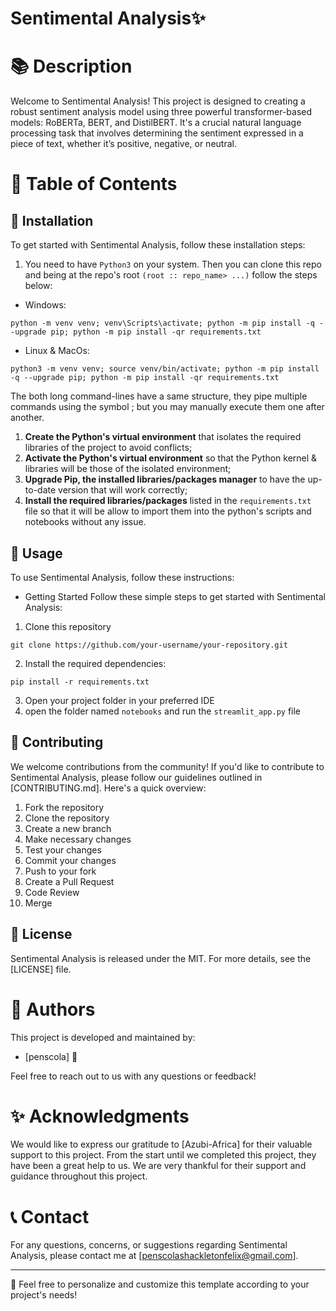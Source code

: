 # Sentimental Analysis✨

📚 **Description**
=================

Welcome to Sentimental Analysis! This project is designed to creating a robust sentiment analysis model using three powerful transformer-based models: RoBERTa, BERT, and DistilBERT. It's a crucial natural language processing task that involves determining the sentiment expressed in a piece of text, whether it’s positive, negative, or neutral.

📖 **Table of Contents**
=================

🔧 **Installation**
-----------------
To get started with Sentimental Analysis, follow these installation steps:

1. You need to have `Python3` on your system. Then you can clone this repo and being at the repo's root `(root :: repo_name> ...)` follow the steps below:
- Windows:
```
python -m venv venv; venv\Scripts\activate; python -m pip install -q --upgrade pip; python -m pip install -qr requirements.txt  
```

- Linux & MacOs:

```
python3 -m venv venv; source venv/bin/activate; python -m pip install -q --upgrade pip; python -m pip install -qr requirements.txt  
```

The both long command-lines have a same structure, they pipe multiple commands using the symbol ; but you may manually execute them one after another.

1. <b>Create the Python's virtual environment</b> that isolates the required libraries of the project to avoid conflicts;
2. <b>Activate the Python's virtual environment</b> so that the Python kernel & libraries will be those of the isolated environment;
3. <b>Upgrade Pip, the installed libraries/packages manager</b> to have the up-to-date version that will work correctly;
4. <b>Install the required libraries/packages</b> listed in the `requirements.txt` file so that it will be allow to import them into the python's scripts and notebooks without any issue.


🚀 **Usage**
-----------------
To use Sentimental Analysis, follow these instructions:

- Getting Started
Follow these simple steps to get started with Sentimental Analysis:
1. Clone this repository
```
git clone https://github.com/your-username/your-repository.git
```
2. Install the required dependencies:
```
pip install -r requirements.txt
```
3. Open your project folder in your preferred IDE
4. open the folder named `notebooks` and run the `streamlit_app.py` file

🤝 **Contributing**
-----------------
We welcome contributions from the community! If you'd like to contribute to Sentimental Analysis, please follow our guidelines outlined in [CONTRIBUTING.md]. Here's a quick overview:

1. Fork the repository
2. Clone the repository
3. Create a new branch
4. Make necessary changes
5. Test your changes
6. Commit your changes
7. Push to your fork
8. Create a Pull Request
9. Code Review
10. Merge

📜 **License**
-----------------
Sentimental Analysis is released under the MIT. For more details, see the [LICENSE] file.


👥 **Authors**
=================

This project is developed and maintained by:
- [penscola] 🚀

Feel free to reach out to us with any questions or feedback!

✨ **Acknowledgments**
=================

We would like to express our gratitude to [Azubi-Africa] for their valuable support to this project. From the start until we completed this project, they have been a great help to us. We are very thankful for their support and guidance throughout this project.

📞 **Contact**
=================

For any questions, concerns, or suggestions regarding Sentimental Analysis, please contact me at [penscolashackletonfelix@gmail.com].

---

🎉 Feel free to personalize and customize this template according to your project's needs!      